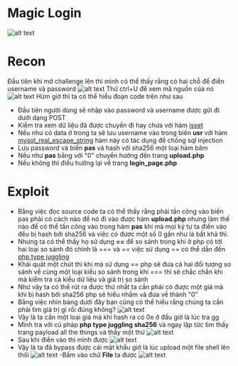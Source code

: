 # Magic Login

![alt text](https://scontent.fhan5-8.fna.fbcdn.net/v/t1.15752-9/364194964_825922548924350_3022196504351440967_n.png?_nc_cat=106&ccb=1-7&_nc_sid=ae9488&_nc_ohc=xBc4s4zb5QQAX8SMXaY&_nc_ht=scontent.fhan5-8.fna&oh=03_AdQqgCHKY43L2T3HCu34Lq7T3TYqVjvkAu6SEE7heH8Zzg&oe=64F2D63A)

# Recon
Đầu tiên khi mở challenge lên thì mình có thể thấy rằng có hai chỗ để điền username và password
![alt text](https://scontent.xx.fbcdn.net/v/t1.15752-9/364186693_6413974692014236_2513235090293403284_n.png?_nc_cat=101&ccb=1-7&_nc_sid=aee45a&_nc_ohc=6w_tCgA_wkAAX_ASJFb&_nc_ad=z-m&_nc_cid=0&_nc_ht=scontent.xx&oh=03_AdRYAHDeM3LED5XGbhHdDIcr4az8vqhpzHg1ThgyJXkqnQ&oe=64F2B692)
Thử ctrl+U để xem mã nguồn của nó 
![alt text](https://scontent.xx.fbcdn.net/v/t1.15752-9/360034135_809648154002457_4970670844088211554_n.png?stp=dst-png_p206x206&_nc_cat=104&ccb=1-7&_nc_sid=aee45a&_nc_ohc=aGY-f32Lr-cAX8Ellz7&_nc_ad=z-m&_nc_cid=0&_nc_ht=scontent.xx&oh=03_AdTXe6HnTrL9Tzunk98MqckTdBYYeKwrdCb4pi7ICY9yIw&oe=64F2BC77)
Hừm giờ thì ta có thể hiểu đoạn code trên như sau 
- Đầu tiên người dùng sẽ nhập vào password và username được gửi đi dưới dạng POST
- Kiểm tra xem dữ liệu đã được chuyển đi hay chưa với hàm [isset](https://www.php.net/manual/en/function.isset.php)
- Nếu như có data ở trong ta sẽ lưu username vào trong biến **usr** với hàm [mysql_real_escape_string](https://www.php.net/manual/en/function.mysql-real-escape-string.php) hàm này có tác dụng để chống sql injection
- Lưu password và biến **pas** và hash với sha256 một loại hàm băm
- Nếu như **pas** bằng với "0" chuyển hướng đến trang **upload.php**
- Nếu không thì điều hướng lại về trang **login_page.php**

# Exploit
- Bằng việc đọc source code ta có thể thấy rằng phải tấn công vào biến pas phải có cách nào để nó đi vào được hàm **upload.php** nhưng làm thế nào để có thể tấn công vào trong hàm **pas** khi mà mọi ký tự ta điền vào đều bị hash bởi sha256 và việc có được một số 0 gần như là bất khả thi.
- Nhưng ta có thể thấy họ sử dụng **==** để so sánh trong khi ở php có tới hai loại so sánh đó chính là === và == việc sử dụng == có thể dẫn đến [php type juggling](https://viblo.asia/p/php-type-juggling-924lJPYWKPM)
- Khái quát một chút thì khi mà sử dụng == php sẽ đưa cả hai đối tượng so sánh về cùng một loại kiểu so sánh trong khi === thì sẽ chắc chắn khi mà kiểm tra cả kiểu dữ liệu và giá trị so sánh
- Như vậy ta có thể rút ra được thứ nhất ta cần phải có được một giá mà khi bị hash bởi sha256 php sẽ hiểu nhầm và đưa về thành "0"
- Bằng việc nhìn bảng dưới đây bạn cũng có thể hiểu rằng chúng ta cần phải tìm giá trị gì rồi đúng không?
![alt text](https://scontent.fhan5-8.fna.fbcdn.net/v/t1.15752-9/364192780_3564544020499843_7472861504372139481_n.png?_nc_cat=107&ccb=1-7&_nc_sid=ae9488&_nc_ohc=eRiNojkZ_KQAX9I9G4i&_nc_ht=scontent.fhan5-8.fna&oh=03_AdRyYZMfNOqXKYBPpak-cpnKZHrdwnHFu_zyZDs2AGVlmQ&oe=64F2B8D3)
- Vậy là ta cần một loại giá  mà khi hash ra có 0e ở đầu giờ là lúc tra gg
- Mình tra với cú pháp **php type juggling sha256** và ngay lập tức tìm thấy trang payload all the things và thấy một thứ ![alt text](https://scontent.fhan5-8.fna.fbcdn.net/v/t1.15752-9/364192832_179996771635988_511217825745725636_n.png?_nc_cat=108&ccb=1-7&_nc_sid=ae9488&_nc_ohc=isT3S7naFfYAX9jNNY-&_nc_ht=scontent.fhan5-8.fna&oh=03_AdRy9UtARl867Qw8OeXP78Tx36CBDyCInU-UZKvtCPFdMQ&oe=64F2CFDF)
- Sau khi điền vào thì mình được ![alt text](https://scontent.fhan5-8.fna.fbcdn.net/v/t1.15752-9/364194345_675800214059070_4590859495344496816_n.png?_nc_cat=108&ccb=1-7&_nc_sid=ae9488&_nc_ohc=IsgMgViLD_MAX-28wo3&_nc_ht=scontent.fhan5-8.fna&oh=03_AdQa2dUsifG3EAsQ7s2dnlKUW_mXPj4bcDVpQLTgiyqa4w&oe=64F2D10A)
- Vậy là ta đã bypass được cái mật khẩu giờ là lúc upload một file shell lên thôi
![alt text](https://scontent.xx.fbcdn.net/v/t1.15752-9/364189478_757160232878626_4745164926183181503_n.png?_nc_cat=108&ccb=1-7&_nc_sid=aee45a&_nc_ohc=SPkoEpxl5yEAX-_xdk1&_nc_ad=z-m&_nc_cid=0&_nc_ht=scontent.xx&oh=03_AdQ_TKwWNTchA5AVkOoueYbwVF2zAtiwPJrKkfdO4cHKjQ&oe=64F2D5F2)
-Bấm vào chữ **File** ta được ![alt text](https://scontent.xx.fbcdn.net/v/t1.15752-9/364194384_829512038761370_954235771491743125_n.png?_nc_cat=107&ccb=1-7&_nc_sid=aee45a&_nc_ohc=eXR0TDKPF4AAX_l2VAp&_nc_ad=z-m&_nc_cid=0&_nc_ht=scontent.xx&oh=03_AdQo3pRbfUzEXexz0ek_us_T47BbjMmhYdtn3cZbOcaSVA&oe=64F2E467)